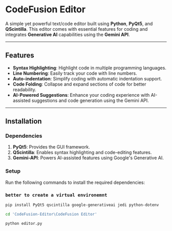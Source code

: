 # **CodeFusion Editor**

A simple yet powerful text/code editor built using **Python**, **PyQt5**, and **QScintilla**. This editor comes with essential features for coding and integrates **Generative AI** capabilities using the **Gemini API**.

---

## **Features**
- **Syntax Highlighting**: Highlight code in multiple programming languages.
- **Line Numbering**: Easily track your code with line numbers.
- **Auto-indentation**: Simplify coding with automatic indentation support.
- **Code Folding**: Collapse and expand sections of code for better readability.
- **AI-Powered Suggestions**: Enhance your coding experience with AI-assisted suggestions and code generation using the Gemini API.
---

## **Installation**

### **Dependencies**
1. **PyQt5**: Provides the GUI framework.
2. **QScintilla**: Enables syntax highlighting and code-editing features.
3. **Gemini-API**: Powers AI-assisted features using Google's Generative AI.

### **Setup**
Run the following commands to install the required dependencies:
### ` better to create a virtual environemnt `
```bash
pip install PyQt5 qscintilla google-generativeai jedi python-dotenv
```
```bash
cd 'CodeFusion-Editor\CodeFusion Editor'
```
```bash
python editor.py
```
